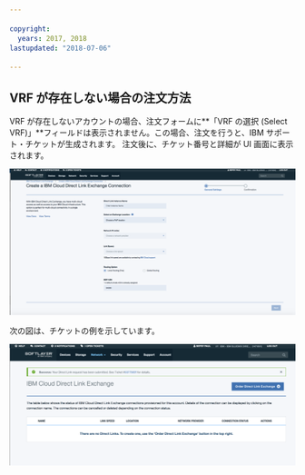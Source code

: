 ```yaml
---

copyright:
  years: 2017, 2018
lastupdated: "2018-07-06"

---
```


## VRF が存在しない場合の注文方法

VRF が存在しないアカウントの場合、注文フォームに**「VRF の選択 (Select VRF)」**フィールドは表示されません。この場合、注文を行うと、IBM サポート・チケットが生成されます。 注文後に、チケット番号と詳細が UI 画面に表示されます。

![ステップ NV1](/images/No-VRF-Step1.png)

次の図は、チケットの例を示しています。

![ステップ NV1、チケット](/images/No-VRF-Step1-ticket.png)
